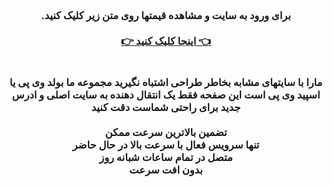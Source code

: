 <div id="vip" dir="rtl"> <center> <h3 > <b> 
<br> 
برای ورود به سایت و مشاهده قیمتها روی متن زیر کلیک کنید.
<br> 

<br> 
<a  target="_blank" href="https://mayawebvip.site">  👈  اینجا کلیک کنید  👉
 </a>
 <br> 

 <br> 
 <br> 
 مارا با سایتهای مشابه بخاطر طراحی اشتباه نگیرید مجموعه ما بولد وی پی یا اسپید وی پی است این صفحه فقط یک انتقال دهنده به سایت اصلی و ادرس جدید برای راحتی شماست دقت کنید 
<br> 
  <br>
تضمین بالاترین سرعت ممکن

<br> 
تنها سرویس فعال با سرعت بالا در حال حاضر
<br> 
  متصل در تمام ساعات شبانه روز
<br> 
بدون افت سرعت
<br> 
